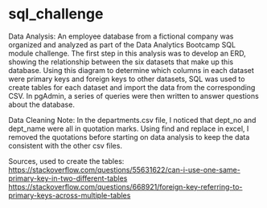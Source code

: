 # sql_challenge
Data Analysis: An employee database from a fictional company was organized and analyzed as part of the Data Analytics Bootcamp SQL module challenge. The first step in this analysis was to develop an ERD, showing the relationship between the six datasets that make up this database. Using this diagram to determine which columns in each dataset were primary keys and foreign keys to other datasets, SQL was used to create tables for each dataset and import the data from the corresponding CSV. In pgAdmin, a series of queries were then written to answer questions about the database. 

Data Cleaning Note: In the departments.csv file, I noticed that dept_no and dept_name were all in quotation marks. Using find and replace in excel, I removed the quotations before starting on data analysis to keep the data consistent with the other csv files. 

Sources, used to create the tables: https://stackoverflow.com/questions/55631622/can-i-use-one-same-primary-key-in-two-different-tables
https://stackoverflow.com/questions/668921/foreign-key-referring-to-primary-keys-across-multiple-tables